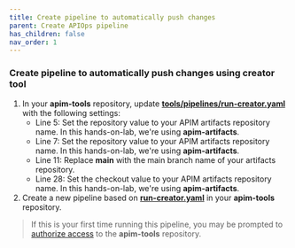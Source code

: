 ```yaml
---
title: Create pipeline to automatically push changes
parent: Create APIOps pipeline
has_children: false
nav_order: 1
---
```



### Create pipeline to automatically push changes using creator tool

1. In your **apim-tools** repository, update [**tools/pipelines/run-creator.yaml**](tools/pipelines/run-creator.yaml) with the following settings:
    - Line 5: Set the repository value to your APIM artifacts repository name. In this hands-on-lab, we're using **apim-artifacts**.
    - Line 7: Set the repository value to your APIM artifacts repository name. In this hands-on-lab, we're using **apim-artifacts**.
    - Line 11: Replace **main** with the main branch name of your artifacts repository.
    - Line 28: Set the checkout value to your APIM artifacts repository name. In this hands-on-lab, we're using **apim-artifacts**.
2. Create a new pipeline based on [**run-creator.yaml**](tools/pipelines/run-creator.yaml) in your **apim-tools** repository.
> If this is your first time running this pipeline, you may be prompted to [authorize access](https://docs.microsoft.com/en-us/azure/devops/pipelines/repos/multi-repo-checkout?view=azure-devops#why-am-i-am-prompted-to-authorize-resources-the-first-time-i-try-to-check-out-a-different-repository) to the **apim-tools** repository.